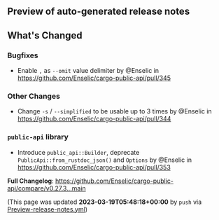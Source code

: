 ## Preview of auto-generated release notes
<!-- Release notes generated using configuration in .github/release.yml at main -->

## What's Changed
### Bugfixes
* Enable `,` as `--omit` value delimiter by @Enselic in https://github.com/Enselic/cargo-public-api/pull/345
### Other Changes
* Change `-s` / `--simplified` to be usable up to 3 times by @Enselic in https://github.com/Enselic/cargo-public-api/pull/344
### `public-api` library
* Introduce `public_api::Builder`, deprecate `PublicApi::from_rustdoc_json()` and `Options` by @Enselic in https://github.com/Enselic/cargo-public-api/pull/353


**Full Changelog**: https://github.com/Enselic/cargo-public-api/compare/v0.27.3...main


(This page was updated **2023-03-19T05:48:18+00:00** by `push` via [Preview-release-notes.yml](https://github.com/Enselic/cargo-public-api/actions/runs/4459188296))
